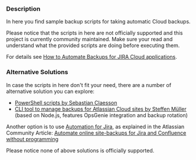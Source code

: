### Description

In here you find sample backup scripts for taking automatic Cloud backups. 

Please notice that the scripts in here are not officially supported and this project is currently community maintained. Make sure your read and understand what the provided scripts are doing before executing them.

For details see [How to Automate Backups for JIRA Cloud applications](https://confluence.atlassian.com/display/JIRAKB/How+to+Automate+Backups+for+JIRA+Cloud+applications).


### Alternative Solutions

In case the scripts in here don't fit your need, there are a number of alternative solution you can explore:

 - [PowerShell scripts by Sebastian Claesson](https://bitbucket.org/sebastianclaesson/atlassian-cloud-backup/src/master/)
 - [CLI tool to manage backups for Atlassian Cloud sites by Steffen Müller](https://bitbucket.org/addcraftio/atlascloud-backup/src/master/) (based on Node.js, features OpsGenie integration and backup rotation)


Another option is to use [Automation for Jira](https://docs.automationforjira.com/), as explained in the Atlassian Community Article: [Automate online site-backups for Jira and Confluence without programming](https://community.atlassian.com/t5/Jira-articles/Automate-online-site-backups-for-Jira-and-Confluence-without/ba-p/1271317)


Please notice none of above solutions is officially supported.